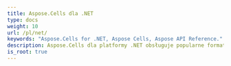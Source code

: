 ```yaml
---
title: Aspose.Cells dla .NET
type: docs
weight: 10
url: /pl/net/
keywords: "Aspose.Cells for .NET, Aspose Cells, Aspose API Reference."
description: Aspose.Cells dla platformy .NET obsługuje popularne formaty plików arkuszy kalkulacyjnych (XLS, XLSX, XLSM, XLSB, XLTX, XLTM, CSV, SpreadsheetML, ODS), których używa Twoja firma na co dzień.
is_root: true
---
```

